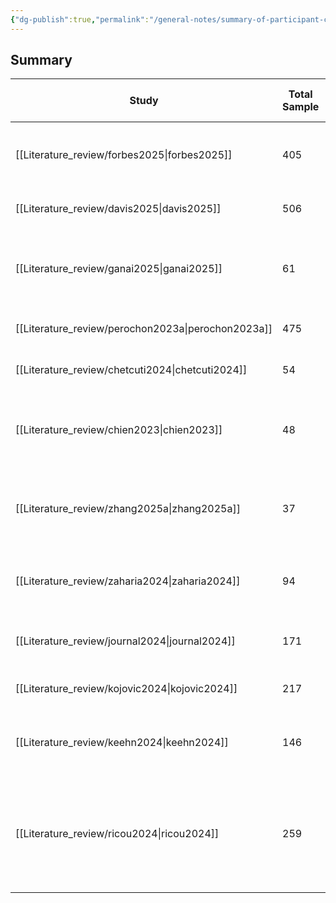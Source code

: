 ```yaml
---
{"dg-publish":true,"permalink":"/general-notes/summary-of-participant-characteristics/"}
---
```




## Summary

| Study             | Total Sample | Autism Group                               | Typically Developing Group | Age Range                                        | Gender Distribution                                   | Clinical Assessments                | Exclusion Criteria                                             |
| ----------------- | ------------ | ------------------------------------------ | -------------------------- | ------------------------------------------------ | ----------------------------------------------------- | ----------------------------------- | -------------------------------------------------------------- |
| [[Literature_review/forbes2025\|forbes2025]]    | 405          | 66 ASD, 146 ASD+ADHD, 64 ADHD              | 129                     | 4–18 years (Mean: 9.64 ± 3.20)                   | N/A                                                   | ADOS-2, CPRS, SRS-2, WISC-V, VABS-3 | ADHD medication stopped 48-72 hours before testing             |
| [[Literature_review/davis2025\|davis2025]]     | 506          | 45 ASD, 30 ASD+ADHD, 70 ADHD               | 361                     | 16–38 months                                     | 51.8% female, 48.2% male                              | N/A                                 | Illness, distress preventing participation                     |       
| [[Literature_review/ganai2025\|ganai2025]]     | 61           | 32 ASD                                     | 29                       | Mean ASD: 5.97, Mean TD: 4.86                    | N/A                                                   | ISAA, VABS-3                        | Neurological/genetic conditions, preterm birth, medication use |
| [[Literature_review/perochon2023a\|perochon2023a]] | 475          | 49 ASD                                     | 328                    | 17–36 months                                     | 269 boys, 206 girls                                   | N/A                                 | Illness/distress preventing participation                      |
| [[Literature_review/chetcuti2024\|chetcuti2024]]  | 54           | Infants referred for ASD signs             | N/A                        | 9–14 months                                      | N/A                                                   | AOSI, MSEL, VABS-II, IBQ-R          | N/A                                                            |
| [[Literature_review/chien2023\|chien2023]]     | 48           | 18 ASD                                     | 30                      | 4–13 years                                       | 10 males, 8 females (ASD); 19 males, 11 females (TD)  | DSM-5, ICD-10                       | Major neuropsychiatric disorders                               |
| [[Literature_review/zhang2025a\|zhang2025a]]    | 37           | 23 ASD                                     | 14                      | Mean ASD: 6.05, Mean TD: 6.96                    | 4 girls (ASD), 3 girls (TD)                           | N/A                                 | N/A                                                            |
| [[Literature_review/zaharia2024\|zaharia2024]]   | 94           | 63 ASD (23 High Severity, 40 Low-Moderate) | 31                      | 20–83 months                                     | 73 males, 21 females                                  | ADOS-2                              | Poor eye-tracking data (<50% fixation time)                    |
| [[Literature_review/journal2024\|journal2024]]   | 171          | 103 ASD                                    | 68                      | 18–60 months                                     | 18 females (ASD), 28 females (TD)                     | ESCS                                | Severe cognitive impairment                                    |
| [[Literature_review/kojovic2024\|kojovic2024]]   | 217          | 166 ASD                                    | 51                       | 1.7–6.9 years                                    | Only males                                            | ADOS-2                              | Severe cognitive impairment                                    |
| [[Literature_review/keehn2024\|keehn2024]]     | 146          | 102 ASD                                    | 44                       | 14–48 months (Mean: 2.6 ± 0.6)                   | 71% male, 29% female                                  | ADOS-2                              | Severe cognitive impairment, incomplete eye-tracking data      |
| [[Literature_review/ricou2024\|ricou2024]]     | 259          | 109 ASD                                    | 150                      | 3–34 years (ASD: 13.03 ± 7.90, TD: 13.05 ± 7.39) | 93 males, 16 females (ASD); 84 males, 66 females (TD) | CARS, DQ                            | Neurological disorders, vision impairments                     |
